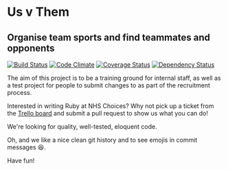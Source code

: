 # Us v Them
## Organise team sports and find teammates and opponents

[![Build Status](https://travis-ci.org/NHSChoices/us-v-them.png?branch=release/alpha)](https://travis-ci.org/NHSChoices/us-v-them)
[![Code Climate](https://codeclimate.com/github/NHSChoices/us-v-them.png)](https://codeclimate.com/github/NHSChoices/us-v-them)
[![Coverage Status](https://coveralls.io/repos/NHSChoices/us-v-them/badge.png)](https://coveralls.io/r/NHSChoices/us-v-them)
[![Dependency Status](https://gemnasium.com/NHSChoices/us-v-them.png)](https://gemnasium.com/NHSChoices/us-v-them)

The aim of this project is to be a training ground for internal staff, as well as a test project for people to submit changes to as part of the recruitment process.

Interested in writing Ruby at NHS Choices? Why not pick up a ticket from the [Trello board](https://trello.com/b/dNb5J26G/us-vs-them) and submit a pull request to show us what you can do!

We're looking for quality, well-tested, eloquent code.

Oh, and we like a nice clean git history and to see emojis in commit messages :satisfied:.

Have fun!
